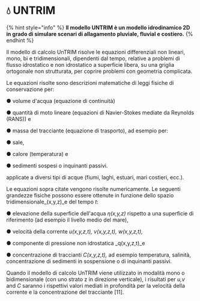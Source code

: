 # 💧 UNTRIM

&#x20;

{% hint style="info" %}
**Il modello UNTRIM è un modello idrodinamico 2D in grado di simulare scenari di allagamento pluviale, fluvial e costiero.**
{% endhint %}

Il modello di calcolo UnTRIM risolve le equazioni differenziali non lineari, mono, bi e tridimensionali, dipendenti dal tempo, relative a problemi di flusso idrostatico e non idrostatico a superficie libera, su una griglia ortogonale non strutturata, per coprire problemi con geometria complicata.

Le equazioni risolte sono descrizioni matematiche di leggi fisiche di conservazione per:

●        volume d'acqua (equazione di continuità)

●        quantità di moto lineare (equazioni di Navier-Stokes mediate da Reynolds (RANS)) e

●        massa del tracciante (equazione di trasporto), ad esempio per:

●        sale,

●        calore (temperatura) e

●        sedimenti sospesi o inquinanti passivi.

applicate a diversi tipi di acque (fiumi, laghi, estuari, mari costieri, ecc.).

Le equazioni sopra citate vengono risolte numericamente. Le seguenti grandezze fisiche possono essere ottenute in funzione dello spazio tridimensionale_(x,y,z)_e del tempo _t_:

●        elevazione della superficie dell'acqua _η(x,y,z)_ rispetto a una superficie di riferimento (ad esempio il livello medio del mare),

●        velocità della corrente _u(x,y,z,t), v(x,y,z,t), w(x,y,z,t),_

●        componente di pressione non idrostatica _q(x,y,z,t)_e

●        concentrazione di traccianti _C(x,y,z,t),_ ad esempio temperatura, salinità, concentrazione di sedimenti in sospensione o di inquinanti passivi.

&#x20;

Quando il modello di calcolo UnTRIM viene utilizzato in modalità mono o bidimensionale (con uno strato z in direzione verticale), i risultati per _u,v_ and _C_ saranno i rispettivi valori mediati in profondità per la velocità della corrente e la concentrazione del tracciante \[11].&#x20;



